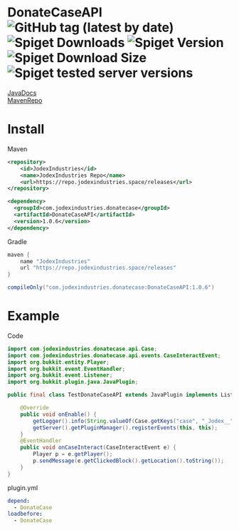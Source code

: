 # DonateCaseAPI ![GitHub tag (latest by date)](https://repo.jodexindustries.space/api/badge/latest/releases/com/jodexindustries/donatecase/DonateCaseAPI?color=40c14a&name=DonateCaseAPI&prefix=v) ![Spiget Downloads](https://img.shields.io/spiget/downloads/106701?label=Spigot%20downloads) ![Spiget Version](https://img.shields.io/spiget/version/106701?label=DonateCase) ![Spiget Download Size](https://img.shields.io/spiget/download-size/106701) ![Spiget tested server versions](https://img.shields.io/spiget/tested-versions/106701)
[JavaDocs](https://repo.jodexindustries.space/javadoc/releases/com/jodexindustries/donatecase/DonateCaseAPI/1.0.6) <br>
[MavenRepo](https://repo.jodexindustries.space/#/releases/com/jodexindustries/donatecase/DonateCaseAPI/1.0.6)
# Install
Maven
```xml
<repository>
    <id>JodexIndustries</id>
    <name>JodexIndustries Repo</name>
    <url>https://repo.jodexindustries.space/releases</url>
</repository>

<dependency>
  <groupId>com.jodexindustries.donatecase</groupId>
  <artifactId>DonateCaseAPI</artifactId>
  <version>1.0.6</version>
</dependency>
```
Gradle
```gradle
maven {
    name "JodexIndustries"
    url "https://repo.jodexindustries.space/releases"
}

compileOnly("com.jodexindustries.donatecase:DonateCaseAPI:1.0.6")
```
# Example
Code
```java
import com.jodexindustries.donatecase.api.Case;
import com.jodexindustries.donatecase.api.events.CaseInteractEvent;
import org.bukkit.entity.Player;
import org.bukkit.event.EventHandler;
import org.bukkit.event.Listener;
import org.bukkit.plugin.java.JavaPlugin;

public final class TestDonateCaseAPI extends JavaPlugin implements Listener {

    @Override
    public void onEnable() {
        getLogger().info(String.valueOf(Case.getKeys("case", "_Jodex__")));
        getServer().getPluginManager().registerEvents(this, this);
    }
    @EventHandler
    public void onCaseInteract(CaseInteractEvent e) {
        Player p = e.getPlayer();
        p.sendMessage(e.getClickedBlock().getLocation().toString());
    }
}

```

plugin.yml
```yaml
depend:
  - DonateCase
loadbefore:
  - DonateCase
```
